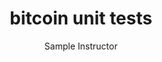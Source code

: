 ---
title: bitcoin unit tests
author: Sample Instructor
description: everything Bitcoin protocol related.
link: "https://github.com"
navigation: true
---
